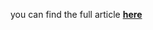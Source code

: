 you can find the full article <a href='https://medium.com/towards-data-science/shap-for-drift-detection-effective-data-shift-monitoring-c7fb9590adb0'><b>here</a></b>
